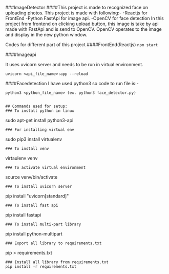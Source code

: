 ###ImageDetector
####This project is made to recognized face on uploading photos. This project is made with following:-
-Reactjs for FrontEnd
-Python FastApi for image api.
-OpenCV for face detection
In this project from frontend on clicking upload button, this image is take by api made with FastApi and is send to OpenCV. OpenCV operates to the image and display in the new python window.

Codes for different part of this project
####FrontEnd(Reactjs)
```npm start```

####Imageapi

It uses uvicorn server and needs to be run in virtual environment.
```
uvicorn <api_file_name>:app --reload
```
####Facedetection
I have used python3 so code to run file is:-
```
python3 <python_file_name> (ex. python3 face_detector.py)


## Commands used for setup:
### To install python in linux
```
sudo apt-get install python3-api
```
### For installing virtual env
```
sudo pip3 install virtualenv
```
### To install venv
```
virtaulenv venv
```
### To activate virtual environment
```
source venv/bin/activate
```
### To install uvicorn server
```
pip install "uvicorn[standard]"
```
### To install fast api
```
pip install fastapi
```
### To install multi-part library
```
pip install python-multipart
```
### Export all library to requirements.txt
```
pip > requirements.txt
```
### Install all library from requirements.txt
pip install -r requirements.txt


